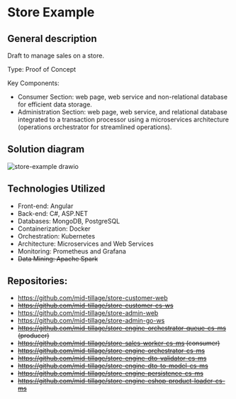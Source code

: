 # Store Example

## General description
Draft to manage sales on a store.

Type: Proof of Concept

Key Components:
- Consumer Section: web page, web service and non-relational database for efficient data storage.
- Administration Section: web page, web service, and relational database integrated to a transaction processor using a microservices architecture (operations orchestrator for streamlined operations).

## Solution diagram
![store-example drawio](https://github.com/mid-tillage/sys-internals/assets/142703856/8c33e6f2-18e2-4241-bc99-e92c1ce0cc2a)
 
## Technologies Utilized
- Front-end: Angular
- Back-end: C#, ASP.NET 
- Databases: MongoDB, PostgreSQL
- Containerization: Docker
- Orchestration: Kubernetes
- Architecture: Microservices and Web Services
- Monitoring: Prometheus and Grafana
- ~~Data Mining: Apache Spark~~

## Repositories:
- https://github.com/mid-tillage/store-customer-web
- ~~https://github.com/mid-tillage/store-customer-cs-ws~~
- https://github.com/mid-tillage/store-admin-web
- https://github.com/mid-tillage/store-admin-go-ws
- ~~https://github.com/mid-tillage/store-engine-orchestrator-queue-cs-ms (producer)~~
- ~~https://github.com/mid-tillage/store-sales-worker-cs-ms (consumer)~~
- ~~https://github.com/mid-tillage/store-engine-orchestrator-cs-ms~~
- ~~https://github.com/mid-tillage/store-engine-dto-validator-cs-ms~~
- ~~https://github.com/mid-tillage/store-engine-dto-to-model-cs-ms~~
- ~~https://github.com/mid-tillage/store-engine-persistence-cs-ms~~
- ~~https://github.com/mid-tillage/store-engine-eshop-product-loader-cs-ms~~
